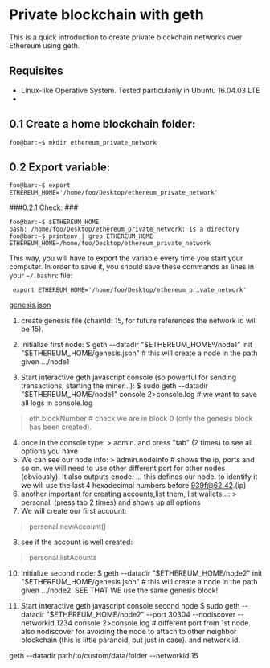 # Private blockchain with geth
This is a quick introduction to create private blockchain networks over Ethereum using geth.

## Requisites ##

* Linux-like Operative System. Tested particularily in Ubuntu 16.04.03 LTE
*

## 0.1 Create a home blockchain folder: ##
```console
foo@bar:~$ mkdir ethereum_private_network
```
## 0.2 Export variable: ##
```console
foo@bar:~$ export ETHEREUM_HOME='/home/foo/Desktop/ethereum_private_network' 
```
###0.2.1 Check: ### 
```console
foo@bar:~$ $ETHEREUM_HOME 
bash: /home/foo/Desktop/ethereum_private_network: Is a directory
foo@bar:~$ printenv | grep ETHEREUM_HOME
ETHEREUM_HOME=/home/foo/Desktop/ethereum_private_network
```
This way, you will have to export the variable every time you start your computer. 
In order to save it, you should save these commands as lines in your `~/.bashrc` file:
```vim
 export ETHEREUM_HOME='/home/foo/Desktop/ethereum_private_network'
```


[genesis.json](genesis.json)


1. create genesis file (chainId: 15, for future references the network id will be 15).

2. Initialize first node: 
$ geth --datadir "$ETHEREUM_HOMEº/node1" init "$ETHEREUM_HOME/genesis.json" # this will create a node in the path given .../node1

3. Start interactive geth  javascript console (so powerful for sending transactions, starting the miner...): 
$ sudo geth --datadir "$ETHEREUM_HOME/node1" console 2>console.log # we want to save all logs in console.log
> eth.blockNumber   # check we are in block 0 (only the genesis block has been created).

4. once in the console type: > admin. and press "tab" (2 times) to see all options you have
5. We can see our node info: > admin.nodeInfo # shows the ip, ports and so on. we will need to use other different port for other nodes (obviously). It also outputs enode: ... this defines our node. to identify it we will use the last 4 hexadecimal numbers before 939f@62.42.(ip)
6. another important for creating accounts,list them, list wallets...: > personal. (press tab 2 times) and shows up all options
7. We will create our first account:
> personal.newAccount()
8. see if the account is well created: 
> personal.listAcounts 

10. Initialize second node: 
$ geth --datadir "$ETHEREUM_HOME/node2" init "$ETHEREUM_HOME/genesis.json" # this will create a node in the path given .../node2. SEE THAT WE use the same genesis block!



11. Start interactive geth  javascript console second node 
$ sudo geth --datadir "$ETHEREUM_HOME/node2" --port 30304 --nodiscover --networkid 1234 console 2>console.log # different port from 1st node. also nodiscover for avoiding the node to attach to other neighbor blockchain (this is little paranoid, but just in case). and network id.



 geth --datadir path/to/custom/data/folder --networkid 15
